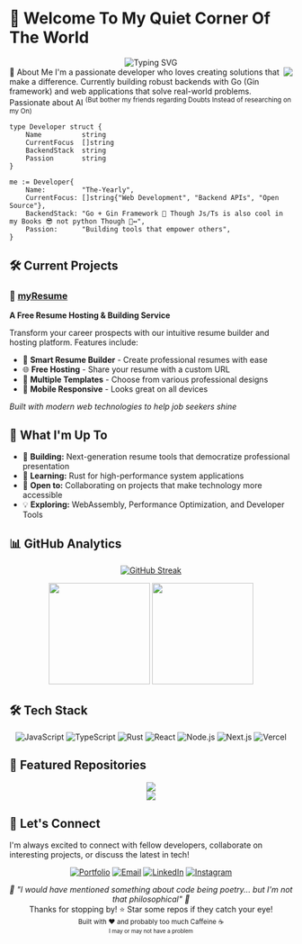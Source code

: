 # 👋 Welcome To My Quiet Corner Of The World


<div align="center">
  <img src="https://readme-typing-svg.herokuapp.com?font=Fira+Code&size=22&duration=3000&pause=1000&color=2F81F7&center=true&vCenter=true&width=440&lines=Full+Stack+Developer;Backend+Specialist;Open+Source+Contributor;Building+the+Future" alt="Typing SVG" />
</div>
<img align="right" src="https://visitor-badge.laobi.icu/badge?page_id=The-Yearly.The-Yearly">
🚀 About Me
I'm a passionate developer who loves creating solutions that make a difference. Currently building robust backends with Go (Gin framework) and web applications that solve real-world problems.
<br/>
Passionate about AI <sup>(But bother my friends regarding Doubts Instead of researching on my On)</sup>

```
type Developer struct {
    Name          string
    CurrentFocus  []string
    BackendStack  string
    Passion       string
}

me := Developer{
    Name:         "The-Yearly",
    CurrentFocus: []string{"Web Development", "Backend APIs", "Open Source"},
    BackendStack: "Go + Gin Framework 🚀 Though Js/Ts is also cool in my Books 😎 not python Though 🙂‍↔️",
    Passion:      "Building tools that empower others",
}
```
## 🛠️ Current Projects

### 🌟 [myResume](https://myresume-livid-sigma.vercel.app/)
**A Free Resume Hosting & Building Service**

Transform your career prospects with our intuitive resume builder and hosting platform. Features include:
- 📝 **Smart Resume Builder** - Create professional resumes with ease
- 🌐 **Free Hosting** - Share your resume with a custom URL
- 🎨 **Multiple Templates** - Choose from various professional designs
- 📱 **Mobile Responsive** - Looks great on all devices

*Built with modern web technologies to help job seekers shine*

## 🎯 What I'm Up To

- 🔭 **Building:** Next-generation resume tools that democratize professional presentation
- 🌱 **Learning:** Rust for high-performance system applications
- 🤝 **Open to:** Collaborating on projects that make technology more accessible
- 💡 **Exploring:** WebAssembly, Performance Optimization, and Developer Tools

## 📊 GitHub Analytics

<div align="center">
  
[![GitHub Streak](https://streak-stats.demolab.com?user=The-Yearly&theme=tokyonight&hide_border=true&border_radius=10)](https://git.io/streak-stats)

<img height="180em" src="https://github-readme-stats.vercel.app/api?username=The-Yearly&show_icons=true&theme=tokyonight&hide_border=true&border_radius=10" />
<img height="180em" src="https://github-readme-stats.vercel.app/api/top-langs/?username=The-Yearly&layout=compact&theme=tokyonight&hide_border=true&border_radius=10" />

</div>

## 🛠️ Tech Stack

<div align="center">

![JavaScript](https://img.shields.io/badge/-JavaScript-F7DF1E?style=for-the-badge&logo=javascript&logoColor=black)
![TypeScript](https://img.shields.io/badge/-TypeScript-3178C6?style=for-the-badge&logo=typescript&logoColor=white)
![Rust](https://img.shields.io/badge/-Rust-000000?style=for-the-badge&logo=rust&logoColor=white)
![React](https://img.shields.io/badge/-React-61DAFB?style=for-the-badge&logo=react&logoColor=black)
![Node.js](https://img.shields.io/badge/-Node.js-339933?style=for-the-badge&logo=node.js&logoColor=white)
![Next.js](https://img.shields.io/badge/-Next.js-000000?style=for-the-badge&logo=next.js&logoColor=white)
![Vercel](https://img.shields.io/badge/-Vercel-000000?style=for-the-badge&logo=vercel&logoColor=white)

</div>

## 🌟 Featured Repositories

<div align="center">
  <a href="https://github.com/The-Yearly/myResume">
    <img src="https://github-readme-stats.vercel.app/api/pin/?username=The-Yearly&repo=myResume&theme=tokyonight&hide_border=true&border_radius=10" />
  </a>
</div>
<div align="center">
  <a href="https://github.com/The-Yearly/myResume">
    <img src="https://github-readme-stats.vercel.app/api/pin/?username=The-Yearly&repo=|Bento-Blog&theme=tokyonight&hide_border=true&border_radius=10" />
  </a>
</div>

## 🤝 Let's Connect

I'm always excited to connect with fellow developers, collaborate on interesting projects, or discuss the latest in tech!

<div align="center">

[![Portfolio](https://img.shields.io/badge/-Portfolio-000000?style=for-the-badge&logo=vercel&logoColor=white)](https://myresume-livid-sigma.vercel.app/resume/theyearly)
[![Email](https://img.shields.io/badge/-Email-EA4335?style=for-the-badge&logo=gmail&logoColor=white)](mailto:johnyohanskaria72@gmail.com)
[![LinkedIn](https://img.shields.io/badge/-LinkedIn-0A66C2?style=for-the-badge&logo=linkedin&logoColor=white)](https://www.linkedin.com/in/john-yohan/)
[![Instagram](https://img.shields.io/badge/-Instagram-E4405F?style=for-the-badge&logo=instagram&logoColor=white)](https://www.instagram.com/yohan_j_5)

</div>

<div align="center">

<i>💭 "I would have mentioned something about code being poetry... but I'm not that philosophical" 🤪</i>
  <br>
Thanks for stopping by! ⭐ Star some repos if they catch your eye!<br>
<sub>Built with ❤️ and probably too much Caffeine ☕<br/><sup>I may or may not have a problem</sup></sub>
</div>
